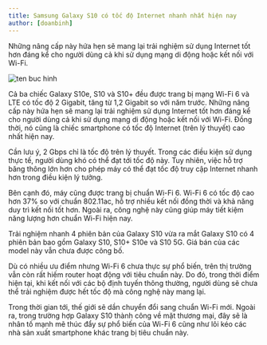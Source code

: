 ```yaml
---
title: Samsung Galaxy S10 có tốc độ Internet nhanh nhất hiện nay
author: [doanbinh]
---
```


Những nâng cấp này hứa hẹn sẽ mang lại trải nghiệm sử dụng Internet tốt hơn đáng kể cho người dùng cả khi sử dụng mạng di động hoặc kết nối với Wi-Fi.

![ten buc hinh](https://cdnxehoi.vatgia.vn/full/2019/02/21/1550744395-day-la-ban-galaxy-s10-lon-nhat-internet-nhanh-nhat-kho-mua-nhat1-picture4086.jpg "ten buc hinh")


Cả ba chiếc Galaxy S10e, S10 và S10+ đều được trang bị mạng Wi-Fi 6 và LTE có tốc độ 2 Gigabit, tăng từ 1,2 Gigabit so với năm trước. Những nâng cấp này hứa hẹn sẽ mang lại trải nghiệm sử dụng Internet tốt hơn đáng kể cho người dùng cả khi sử dụng mạng di động hoặc kết nối với Wi-Fi. Đồng thời, nó cũng là chiếc smartphone có tốc độ Internet (trên lý thuyết) cao nhất hiện nay.

Cần lưu ý, 2 Gbps chỉ là tốc độ trên lý thuyết. Trong các điều kiện sử dụng thực tế, người dùng khó có thể đạt tới tốc độ này. Tuy nhiên, việc hỗ trợ băng thông lớn hơn cho phép máy có thể đạt tốc độ truy cập Internet nhanh hơn trong điều kiện lý tưởng.


Bên cạnh đó, máy cũng được trang bị chuẩn Wi-Fi 6. Wi-Fi 6 có tốc độ cao hơn 37% so với chuẩn 802.11ac, hỗ trợ nhiều kết nối đồng thời và khả năng duy trì kết nối tốt hơn. Ngoài ra, công nghệ này cũng giúp máy tiết kiệm năng lượng hơn chuẩn Wi-Fi hiện nay.

Trải nghiệm nhanh 4 phiên bản của Galaxy S10 vừa ra mắt Galaxy S10 có 4 phiên bản bao gồm Galaxy S10, S10+ S10e và S10 5G. Giá bán của các model này vẫn chưa được công bố.

Dù có nhiều ưu điểm nhưng Wi-Fi 6 chưa thực sự phổ biến, trên thị trường vẫn còn rất hiếm router hoạt động với tiêu chuẩn này. Do đó, trong thời điểm hiện tại, khi kết nối với các bộ định tuyến thông thường, người dùng sẽ chưa thể trải nghiệm được hết tốc độ mà công nghệ này mang lại.

Trong thời gian tới, thế giới sẽ dần chuyển đổi sang chuẩn Wi-Fi mới. Ngoài ra, trong trường hợp Galaxy S10 thành công về mặt thương mại, đây sẽ là nhân tố mạnh mẽ thúc đẩy sự phổ biến của Wi-Fi 6 cũng như lôi kéo các nhà sản xuất smartphone khác trang bị tiêu chuẩn này.